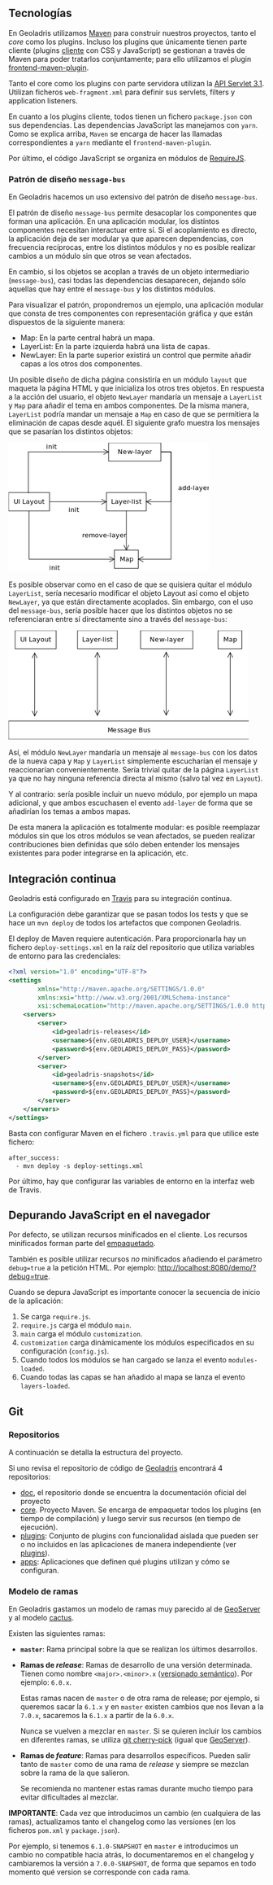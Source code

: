 ## Tecnologías

En Geoladris utilizamos [Maven](https://maven.apache.org/) para construir nuestros proyectos, tanto el *core* como los plugins. Incluso los plugins que únicamente tienen parte cliente (plugins [cliente](plugins.md#cliente) con CSS y JavaScript) se gestionan a través de Maven para poder tratarlos conjuntamente; para ello utilizamos el plugin [frontend-maven-plugin](https://github.com/eirslett/frontend-maven-plugin).

Tanto el core como los plugins con parte servidora utilizan la [API Servlet 3.1](https://javaee.github.io/servlet-spec/downloads/servlet-3.1/Final/servlet-3_1-final.pdf). Utilizan ficheros `web-fragment.xml` para definir sus servlets, filters y application listeners.

En cuanto a los plugins cliente, todos tienen un fichero `package.json` con sus dependencias. Las dependencias JavaScript las manejamos con `yarn`. Como se explica arriba, `Maven` se encarga de hacer las llamadas correspondientes a `yarn` mediante el `frontend-maven-plugin`.

Por último, el código JavaScript se organiza en módulos de [RequireJS](http://requirejs.org/).

### Patrón de diseño `message-bus`

En Geoladris hacemos un uso extensivo del patrón de diseño `message-bus`.

El patrón de diseño `message-bus` permite desacoplar los componentes que forman una aplicación. En una aplicación modular, los distintos componentes necesitan interactuar entre sí. Si el acoplamiento es directo, la aplicación deja de ser modular ya que aparecen dependencias, con frecuencia recíprocas, entre los distintos módulos y no es posible realizar cambios a un módulo sin que otros se vean afectados.

En cambio, si los objetos se acoplan a través de un objeto intermediario (`message-bus`), casi todas las dependencias desaparecen, dejando sólo aquellas que hay entre el `message-bus` y los distintos módulos.

Para visualizar el patrón, propondremos un ejemplo, una aplicación modular que consta de tres componentes con representación gráfica y que están dispuestos de la siguiente manera:

* Map: En la parte central habrá un mapa.
* LayerList: En la parte izquierda habrá una lista de capas.
* NewLayer: En la parte superior existirá un control que permite añadir capas a los otros dos componentes.

Un posible diseño de dicha página consistiría en un módulo `layout` que maqueta la página HTML y que inicializa los otros tres objetos. En respuesta a la acción del usuario, el objeto `NewLayer` mandaría un mensaje a `LayerList` y `Map` para añadir el tema en ambos componentes. De la misma manera, `LayerList` podría mandar un mensaje a `Map` en caso de que se permitiera la eliminación de capas desde aquél. El siguiente grafo muestra los mensajes que se pasarían los distintos objetos:

![](../_images/eventbus/eventbus.png)

Es posible observar como en el caso de que se quisiera quitar el módulo `LayerList`, sería necesario modificar el objeto Layout así como el objeto `NewLayer`, ya que están directamente acoplados. Sin embargo, con el uso del `message-bus`, sería posible hacer que los distintos objetos no se referenciaran entre sí directamente sino a través del `message-bus`:

![](../_images/eventbus/eventbus2.png)

Así, el módulo `NewLayer` mandaría un mensaje al `message-bus` con los datos de la nueva capa y `Map` y `LayerList` símplemente escucharían el mensaje y reaccionarían convenientemente. Sería trivial quitar de la página `LayerList` ya que no hay ninguna referencia directa al mismo (salvo tal vez en `Layout`).

Y al contrario: sería posible incluir un nuevo módulo, por ejemplo un mapa adicional, y que ambos escuchasen el evento `add-layer` de forma que se añadirían los temas a ambos mapas.

De esta manera la aplicación es totalmente modular: es posible reemplazar módulos sin que los otros módulos se vean afectados, se pueden realizar contribuciones bien definidas que sólo deben entender los mensajes existentes para poder integrarse en la aplicación, etc.

## Integración continua

Geoladris está configurado en [Travis](https://travis-ci.org/geoladris/) para su integración continua.

La configuración debe garantizar que se pasan todos los tests y que se hace un `mvn deploy` de todos los artefactos que componen Geoladris.

El deploy de Maven requiere autenticación. Para proporcionarla hay un fichero `deploy-settings.xml` en la raíz del repositorio que utiliza variables de entorno para las credenciales:

```xml
<?xml version="1.0" encoding="UTF-8"?>
<settings
        xmlns="http://maven.apache.org/SETTINGS/1.0.0"
        xmlns:xsi="http://www.w3.org/2001/XMLSchema-instance"
        xsi:schemaLocation="http://maven.apache.org/SETTINGS/1.0.0 http://maven.apache.org/xsd/settings-1.0.0.xsd">
    <servers>
        <server>
            <id>geoladris-releases</id>
            <username>${env.GEOLADRIS_DEPLOY_USER}</username>
            <password>${env.GEOLADRIS_DEPLOY_PASS}</password>
        </server>
        <server>
            <id>geoladris-snapshots</id>
            <username>${env.GEOLADRIS_DEPLOY_USER}</username>
            <password>${env.GEOLADRIS_DEPLOY_PASS}</password>
        </server>
    </servers>
</settings>
```

Basta con configurar Maven en el fichero `.travis.yml` para que utilice este fichero:

```
after_success:
  - mvn deploy -s deploy-settings.xml
```

Por último, hay que configurar las variables de entorno en la interfaz web de Travis.

## Depurando JavaScript en el navegador

Por defecto, se utilizan recursos minificados en el cliente. Los recursos minificados forman parte del [empaquetado](apps.md).

También es posible utilizar recursos *no* minificados añadiendo el parámetro `debug=true` a la petición HTML. Por ejemplo: [http://localhost:8080/demo/?debug=true](http://localhost:8080/demo/?debug=true).

Cuando se depura JavaScript es importante conocer la secuencia de inicio de la aplicación:

1. Se carga `require.js`.
2. `require.js` carga el módulo `main`.
3. `main` carga el módulo `customization`.
4. `customization` carga dinámicamente los módulos especificados en su configuración (`config.js`).
5. Cuando todos los módulos se han cargado se lanza el evento `modules-loaded`.
6. Cuando todas las capas se han añadido al mapa se lanza el evento `layers-loaded`.

## Git

### Repositorios

A continuación se detalla la estructura del proyecto.

Si uno revisa el repositorio de código de [Geoladris](https://github.com/geoladris) encontrará 4 repositorios:

* [doc](https://github.com/geoladris/doc), el repositorio donde se encuentra la documentación oficial del proyecto
* [core](https://github.com/geoladris/core). Proyecto Maven. Se encarga de empaquetar todos los plugins (en tiempo de compilación) y luego servir sus recursos (en tiempo de ejecución).
* [plugins](https://github.com/geoladris/plugins): Conjunto de plugins con funcionalidad aislada que pueden ser o no incluidos en las aplicaciones de manera independiente (ver [plugins](plugins.md)).
* [apps](https://github.com/geoladris/apps): Aplicaciones que definen qué plugins utilizan y cómo se configuran.

### Modelo de ramas

En Geoladris gastamos un modelo de ramas muy parecido al de [GeoServer](http://docs.geoserver.org/stable/en/developer/source.html#repository-structure) y al modelo [cactus](https://barro.github.io/2016/02/a-succesful-git-branching-model-considered-harmful/).

Existen las siguientes ramas:

* **`master`**: Rama principal sobre la que se realizan los últimos desarrollos.
* **Ramas de _release_**: Ramas de desarrollo de una versión determinada. Tienen como nombre `<major>.<minor>.x` ([versionado semántico](http://semver.org)). Por ejemplo: `6.0.x`.

    Estas ramas nacen de `master` o de otra rama de release; por ejemplo, si queremos sacar la `6.1.x` y en `master` existen cambios que nos llevan a la `7.0.x`, sacaremos la `6.1.x` a partir de la `6.0.x`.

    Nunca se vuelven a mezclar en `master`. Si se quieren incluir los cambios en diferentes ramas, se utiliza [git cherry-pick](https://git-scm.com/docs/git-cherry-pick) (igual que [GeoServer](http://docs.geoserver.org/stable/en/developer/source.html#porting-changes-between-primary-branches)).

* **Ramas de _feature_**: Ramas para desarrollos específicos. Pueden salir tanto de `master` como de una rama de *release* y siempre se mezclan sobre la rama de la que salieron.

    Se recomienda no mantener estas ramas durante mucho tiempo para evitar dificultades al mezclar.


**IMPORTANTE**: Cada vez que introducimos un cambio (en cualquiera de las ramas), actualizamos tanto el changelog como las versiones (en los ficheros `pom.xml` y `package.json`).

Por ejemplo, si tenemos `6.1.0-SNAPSHOT` en `master` e introducimos un cambio no compatible hacia atrás, lo documentaremos en el changelog y cambiaremos la versión a `7.0.0-SNAPSHOT`, de forma que sepamos en todo momento qué version se corresponde con cada rama.
